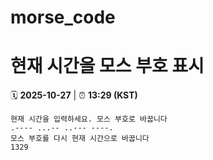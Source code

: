 # morse_code
# 현재 시간을 모스 부호 표시
<!-- MORSE_TIME_START -->
🗓️ **2025-10-27** | ⏰ **13:29 (KST)**

```
현재 시간을 입력하세요. 모스 부호로 바꿉니다
.---- ...-- ..--- ----.
모스 부호를 다시 현재 시간으로 바꿉니다
1329
```
<!-- MORSE_TIME_END -->
